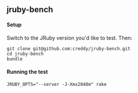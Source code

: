 ## jruby-bench

#### Setup

Switch to the JRuby version you'd like to test. Then:
```
git clone git@github.com:creddy/jruby-bench.git
cd jruby-bench
bundle
```

#### Running the test

```
JRUBY_OPTS="--server -J-Xmx2048m" rake
```
